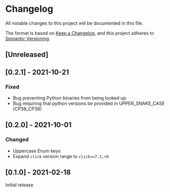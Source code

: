# Changelog
All notable changes to this project will be documented in this file.

The format is based on [Keep a Changelog](https://keepachangelog.com/en/1.0.0/),
and this project adheres to [Semantic Versioning](https://semver.org/spec/v2.0.0.html).

## [Unreleased]

## [0.2.1] - 2021-10-21

### Fixed

* Bug preventing Python binaries from being looked up
* Bug requiring that python versions be provided in UPPER_SNAKE_CASE (CP38_CP38)

## [0.2.0] - 2021-10-01

### Changed

* Uppercase Enum keys
* Expand `click` version range to `click>=7.1,<9`

## [0.1.0] - 2021-02-18

Initial release

